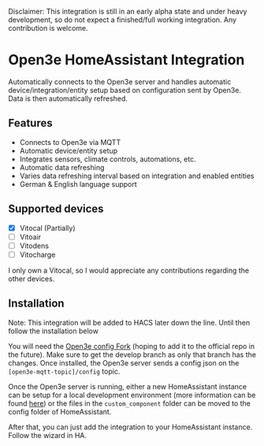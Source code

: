 Disclaimer: This integration is still in an early alpha state and under heavy development, so do not expect a
finished/full working integration. Any contribution is welcome.

# Open3e HomeAssistant Integration

Automatically connects to the Open3e server and handles automatic device/integration/entity setup based on configuration
sent by Open3e. Data is then automatically refreshed.

## Features

- Connects to Open3e via MQTT
- Automatic device/entity setup
- Integrates sensors, climate controls, automations, etc.
- Automatic data refreshing
- Varies data refreshing interval based on integration and enabled entities
- German & English language support

## Supported devices

- [x] Vitocal (Partially)
- [ ] Vitoair
- [ ] Vitodens
- [ ] Vitocharge

I only own a Vitocal, so I would appreciate any contributions regarding the other devices.

## Installation

Note: This integration will be added to HACS later down the line. Until then follow the installation below

You will need the [Open3e config Fork](https://github.com/MojoOli/open3e-config/tree/develop) (hoping to add it to the
official repo in the future). Make sure to get the develop branch as only that branch has the changes. Once installed,
the Open3e server sends a config json on the `[open3e-mqtt-topic]/config` topic.

Once the Open3e server is running, either a new HomeAssistant instance can be setup for a local
development environment (more information can be
found [here](https://github.com/ludeeus/integration_blueprint?tab=readme-ov-file#how)) or the files in the
`custom_component` folder can be moved to the config folder of HomeAssistant.

After that, you can just add the integration to your HomeAssistant instance. Follow the wizard in HA.